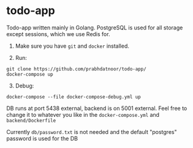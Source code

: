 # todo-app
Todo-app written mainly in Golang. PostgreSQL is used for all storage except sessions, which we use Redis for. 

1. Make sure you have `git` and `docker` installed.

2. Run:

```
git clone https://github.com/prabhdatnoor/todo-app/
docker-compose up
```

3. Debug:
```
docker-compose --file docker-compose-debug.yml up
```
DB runs at port 5438 external, backend is on 5001 external. Feel free to change it to whatever you like in the `docker-compose.yml` and `backend/Dockerfile `

Currently `db/password.txt` is not needed and the default "postgres" password is used for the DB
